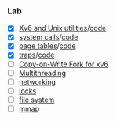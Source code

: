 ### Lab
- [x] [Xv6 and Unix utilities](https://pdos.csail.mit.edu/6.828/2021/labs/util.html)/[code](https://github.com/kcajheish/os-lab/commit/98078dc83947036617ac81d44c22b61242cb1b8d)
- [x] [system calls](https://pdos.csail.mit.edu/6.828/2021/labs/syscall.html)/[code](https://github.com/kcajheish/os-lab/commit/2fce0ebd77a0b45c2ed6f2fb8d840bd623cf7090)
- [x] [page tables](https://pdos.csail.mit.edu/6.828/2021/labs/pgtbl.html)/[code](https://github.com/kcajheish/os-lab/commit/81c2101081eab406201d560fe6a54afaa64bd97a)
- [x] [traps](https://pdos.csail.mit.edu/6.828/2021/labs/traps.html)/[code](https://github.com/kcajheish/os-lab/commit/420611c905424a2ba6dd0a8132a67cec8107bc9a)
- [ ] [Copy-on-Write Fork for xv6](https://pdos.csail.mit.edu/6.828/2021/labs/cow.html)
- [ ] [Multithreading](https://pdos.csail.mit.edu/6.828/2021/labs/thread.html)
- [ ] [networking](https://pdos.csail.mit.edu/6.828/2021/labs/net.html)
- [ ] [locks](https://pdos.csail.mit.edu/6.828/2021/labs/lock.html)
- [ ] [file system](https://pdos.csail.mit.edu/6.828/2021/labs/fs.html)
- [ ] [mmap](https://pdos.csail.mit.edu/6.828/2021/labs/mmap.html)
